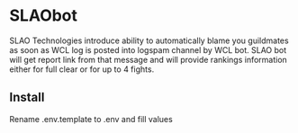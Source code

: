 # SLAObot
SLAO Technologies introduce ability to automatically blame you guildmates 
as soon as WCL log is posted into logspam channel by WCL bot. 
SLAO bot will get report link from that message and will provide rankings information 
either for full clear or for up to 4 fights. 

## Install
Rename .env.template to .env and fill values


